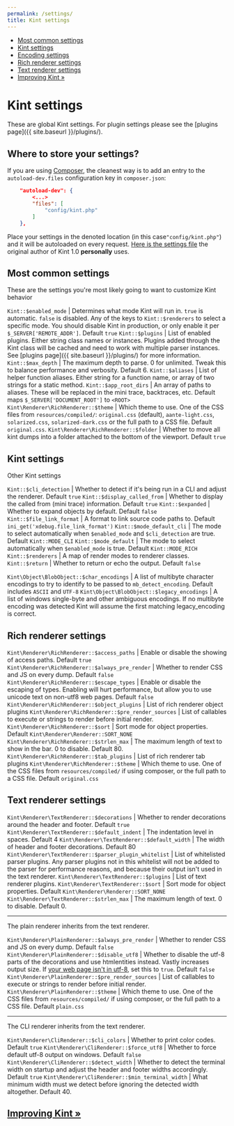```yaml
---
permalink: /settings/
title: Kint settings
---
```


<div id="leftmenu" class="col-sm-4 col-md-3 hidden-xs">
<ul class="nav nav-list side-navigation" data-spy="affix" data-offset-top="{{ site.affix_offset }}">
    <li><a href="#common">Most common settings</a></li>
    <li><a href="#kint">Kint settings</a></li>
    <li><a href="#encoding">Encoding settings</a></li>
    <li><a href="#rich">Rich renderer settings</a></li>
    <li><a href="#text">Text renderer settings</a></li>
    <li><a href="{{ site.baseurl }}/contrib/">Improving Kint &raquo;</a></li>
</ul>
</div>
<div class="col-sm-8 col-md-9" markdown="1">

# Kint settings

These are global Kint settings. For plugin settings please see the [plugins page]({{ site.baseurl }}/plugins/).

## Where to store your settings?


If you are using [Composer](https://getcomposer.org/), the cleanest way is to add an entry to the `autoload-dev.files` configuration key in `composer.json`:

```json
    "autoload-dev": {
        <...>
        "files": [
            "config/kint.php"
        ]
    },
```

Place your settings in the denoted location (in this case`"config/kint.php"`) and it will be autoloaded on every request. [Here is the settings file](https://gist.github.com/raveren/eba373d8abb572b0528c73d145103f95) the original author of Kint 1.0 **personally** uses.

<section id="common" markdown="1">

## Most common settings

These are the settings you're most likely going to want to customize Kint behavior

`Kint::$enabled_mode` | Determines what mode Kint will run in. `true` is automatic. `false` is disabled. Any of the keys to `Kint::$renderers` to select a specific mode. You should disable Kint in production, or only enable it per `$_SERVER['REMOTE_ADDR']`. Default `true`
`Kint::$plugins` | List of enabled plugins. Either string class names or instances. Plugins added through the Kint class will be cached and need to work with multiple parser instances. See [plugins page]({{ site.baseurl }}/plugins/) for more information.
`Kint::$max_depth` | The maximum depth to parse. 0 for unlimited. Tweak this to balance performance and verbosity. Default 6.
`Kint::$aliases` | List of helper function aliases. Either string for a function name, or array of two strings for a static method.
`Kint::$app_root_dirs` | An array of paths to aliases. These will be replaced in the mini trace, backtraces, etc. Default maps `$_SERVER['DOCUMENT_ROOT']` to `<ROOT>`
`Kint\Renderer\RichRenderer::$theme` | Which theme to use. One of the CSS files from `resources/compiled/`: `original.css` (default), `aante-light.css`, `solarized.css`, `solarized-dark.css` or the full path to a CSS file. Default `original.css`.
`Kint\Renderer\RichRenderer::$folder` | Whether to move all kint dumps into a folder attached to the bottom of the viewport. Default `true`

</section>
<section id="kint" markdown="1">

## Kint settings

Other Kint settings

`Kint::$cli_detection` | Whether to detect if it's being run in a CLI and adjust the renderer. Default `true`
`Kint::$display_called_from` | Whether to display the called from (mini trace) information. Default `true`
`Kint::$expanded` | Whether to expand objects by default. Default `false`
`Kint::$file_link_format` | A format to link source code paths to. Default `ini_get('xdebug.file_link_format')`
`Kint::$mode_default_cli` | The mode to select automatically when `$enabled_mode` and `$cli_detection` are true. Default `Kint::MODE_CLI`
`Kint::$mode_default` | The mode to select automatically when `$enabled_mode` is true. Default `Kint::MODE_RICH`
`Kint::$renderers` | A map of render modes to renderer classes.
`Kint::$return` | Whether to return or echo the output. Default `false`

</section>
<section id="encoding" markdown="1">

`Kint\Object\BlobObject::$char_encodings` | A list of multibyte character encodings to try to identify to be passed to `mb_detect_encoding`. Default includes `ASCII` and `UTF-8`
`Kint\Object\BlobObject::$legacy_encodings` | A list of windows single-byte and other ambiguous encodings. If no multibyte encoding was detected Kint will assume the first matching legacy_encoding is correct.

</section>
<section id="rich" markdown="1">

## Rich renderer settings

`Kint\Renderer\RichRenderer::$access_paths` | Enable or disable the showing of access paths. Default `true`
`Kint\Renderer\RichRenderer::$always_pre_render` | Whether to render CSS and JS on every dump. Default `false`
`Kint\Renderer\RichRenderer::$escape_types` | Enable or disable the escaping of types. Enabling will hurt performance, but allow you to use unicode text on non-utf8 web pages. Default `false`
`Kint\Renderer\RichRenderer::$object_plugins` | List of rich renderer object plugins
`Kint\Renderer\RichRenderer::$pre_render_sources` | List of callables to execute or strings to render before initial render.
`Kint\Renderer\RichRenderer::$sort` | Sort mode for object properties. Default `Kint\Renderer\Renderer::SORT_NONE`
`Kint\Renderer\RichRenderer::$strlen_max` | The maximum length of text to show in the bar. 0 to disable. Default 80.
`Kint\Renderer\RichRenderer::$tab_plugins` | List of rich renderer tab plugins
`Kint\Renderer\RichRenderer::$theme` | Which theme to use. One of the CSS files from `resources/compiled/` if using composer, or the full path to a CSS file. Default `original.css`

</section>
<section id="text" markdown="1">

## Text renderer settings

`Kint\Renderer\TextRenderer::$decorations` | Whether to render decorations around the header and footer. Default `true`
`Kint\Renderer\TextRenderer::$default_indent` | The indentation level in spaces. Default 4
`Kint\Renderer\TextRenderer::$default_width` | The width of header and footer decorations. Default 80
`Kint\Renderer\TextRenderer::$parser_plugin_whitelist` | List of whitelisted parser plugins. Any parser plugins not in this whitelist will not be added to the parser for performance reasons, and because their output isn't used in the text renderer.
`Kint\Renderer\TextRenderer::$plugins` | List of text renderer plugins.
`Kint\Renderer\TextRenderer::$sort` | Sort mode for object properties. Default `Kint\Renderer\Renderer::SORT_NONE`
`Kint\Renderer\TextRenderer::$strlen_max` | The maximum length of text. 0 to disable. Default 0.

---

The plain renderer inherits from the text renderer.

`Kint\Renderer\PlainRenderer::$always_pre_render` | Whether to render CSS and JS on every dump. Default `false`
`Kint\Renderer\PlainRenderer::$disable_utf8` | Whether to disable the utf-8 parts of the decorations and use htmlentities instead. Vastly increases output size. If <a href="http://utf8everywhere.org/" target="_blank">your web page isn't in utf-8</a>, set this to `true`. Default `false`
`Kint\Renderer\PlainRenderer::$pre_render_sources` | List of callables to execute or strings to render before initial render.
`Kint\Renderer\PlainRenderer::$theme` | Which theme to use. One of the CSS files from `resources/compiled/` if using composer, or the full path to a CSS file. Default `plain.css`

---

The CLI renderer inherits from the text renderer.

`Kint\Renderer\CliRenderer::$cli_colors` | Whether to print color codes. Default `true`
`Kint\Renderer\CliRenderer::$force_utf8` | Whether to force default utf-8 output on windows. Default `false`
`Kint\Renderer\CliRenderer::$detect_width` | Whether to detect the terminal width on startup and adjust the header and footer widths accordingly. Default `true`
`Kint\Renderer\CliRenderer::$min_terminal_width` | What minimum width must we detect before ignoring the detected width altogether. Default 40.

</section>

<h2><a href="{{ site.baseurl }}/contrib/">Improving Kint &raquo;</a></h2>

</div>
